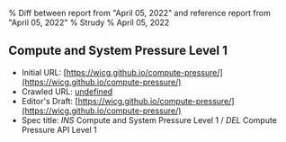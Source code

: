 % Diff between report from "April 05, 2022" and reference report from "April 05, 2022"
% Strudy
% April 05, 2022

## Compute and System Pressure Level 1

- Initial URL: [https://wicg.github.io/compute-pressure/](https://wicg.github.io/compute-pressure/)
- Crawled URL: [undefined](undefined)
- Editor's Draft: [https://wicg.github.io/compute-pressure/](https://wicg.github.io/compute-pressure/)
- Spec title: *INS* Compute and System Pressure Level 1 / *DEL* Compute Pressure API Level 1



